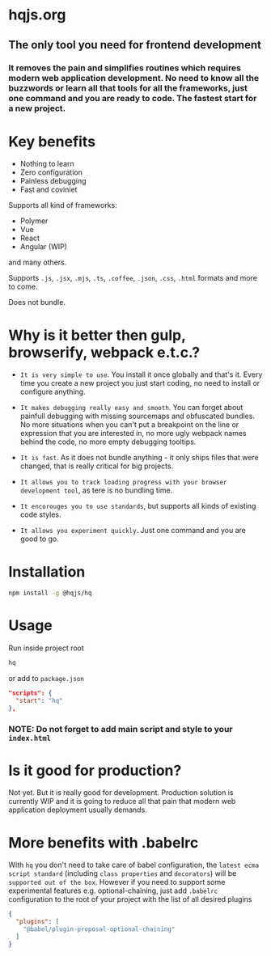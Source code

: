 # hqjs.org

## The only tool you need for frontend development
### It removes the pain and simplifies routines which requires modern web application development. No need to know all the buzzwords or learn all that tools for all the frameworks, just one command and you are ready to code. The fastest start for a new project.

# Key benefits

* Nothing to learn
* Zero configuration
* Painless debugging
* Fast and coviniet

Supports all kind of frameworks:

* Polymer
* Vue
* React
* Angular (WIP)

and many others.

Supports `.js`, `.jsx`, `.mjs`, `.ts`, `.coffee`, `.json`, `.css`, `.html` formats and more to come.

Does not bundle.

# Why is it better then gulp, browserify, webpack e.t.c.?

* `It is very simple to use`. You install it once globally and that's it. Every time you create a new project you just start coding, no need to install or configure anything.

* `It makes debugging really easy and smooth`. You can forget about painfull debugging with missing sourcemaps and obfuscated bundles. No more situations when you can't put a breakpoint on the line or expression that you are interested in, no more ugly webpack names behind the code, no more empty debugging tooltips.

* `It is fast`. As it does not bundle anything - it only ships files that were changed, that is really critical for big projects.

* `It allows you to track loading progress with your browser development tool`, as tere is no bundling time.

* `It encorouges you to use standards`, but supports all kinds of existing code styles.

* `It allows you experiment quickly`. Just one command and you are good to go.

# Installation
```bash
npm install -g @hqjs/hq
```

# Usage
Run inside project root
```bash
hq
```

or add to `package.json`
```json
"scripts": {
  "start": "hq"
},
```

### NOTE: Do not forget to add main script and style to your `index.html`

# Is it good for production?

Not yet. But it is really good for development. Production solution is currently WIP and it is going to reduce all that pain that modern web application deployment usually demands.

# More benefits with .babelrc
With `hq` you don't need to take care of babel configuration, the `latest ecma script standard` (including `class properties` and `decorators`) will be `supported out of the box`. However if you need to support some experimental features e.g. optional-chaining, just add `.babelrc` configuration to the root of your project with the list of all desired plugins
```json
{
  "plugins": [
    "@babel/plugin-proposal-optional-chaining"
  ]
}
```
